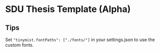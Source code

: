 # SDU Thesis Template (Alpha)

## Tips

Set `"tinymist.fontPaths": ["./fonts/"]` in your settings.json to use the custom fonts.
